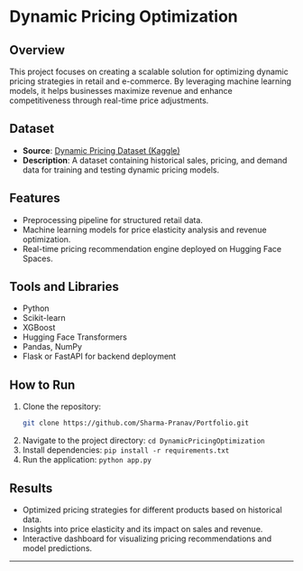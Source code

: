 # Dynamic Pricing Optimization

## Overview

This project focuses on creating a scalable solution for optimizing dynamic pricing strategies in retail and e-commerce. By leveraging machine learning models, it helps businesses maximize revenue and enhance competitiveness through real-time price adjustments.

## Dataset

-   **Source**: [Dynamic Pricing Dataset (Kaggle)](https://www.kaggle.com/datasets/arashnic/dynamic-pricing-dataset)
-   **Description**: A dataset containing historical sales, pricing, and demand data for training and testing dynamic pricing models.

## Features

-   Preprocessing pipeline for structured retail data.
-   Machine learning models for price elasticity analysis and revenue optimization.
-   Real-time pricing recommendation engine deployed on Hugging Face Spaces.

## Tools and Libraries

-   Python
-   Scikit-learn
-   XGBoost
-   Hugging Face Transformers
-   Pandas, NumPy
-   Flask or FastAPI for backend deployment

## How to Run

1. Clone the repository:
    ```bash
    git clone https://github.com/Sharma-Pranav/Portfolio.git
    ```
2. Navigate to the project directory:
   `cd DynamicPricingOptimization`
3. Install dependencies:
   `pip install -r requirements.txt`
4. Run the application:
   `python app.py`

## Results

-   Optimized pricing strategies for different products based on historical data.
-   Insights into price elasticity and its impact on sales and revenue.
-   Interactive dashboard for visualizing pricing recommendations and model predictions.

---
